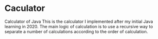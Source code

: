 # Caculator
Calculator of Java
This is the calculator I implemented after my initial Java learning in 2020.
The main logic of calculation is to use a recursive way to separate a number of calculations according to the order of calculation.
